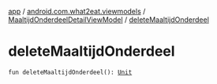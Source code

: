 [app](../../index.md) / [android.com.what2eat.viewmodels](../index.md) / [MaaltijdOnderdeelDetailViewModel](index.md) / [deleteMaaltijdOnderdeel](./delete-maaltijd-onderdeel.md)

# deleteMaaltijdOnderdeel

`fun deleteMaaltijdOnderdeel(): `[`Unit`](https://kotlinlang.org/api/latest/jvm/stdlib/kotlin/-unit/index.html)